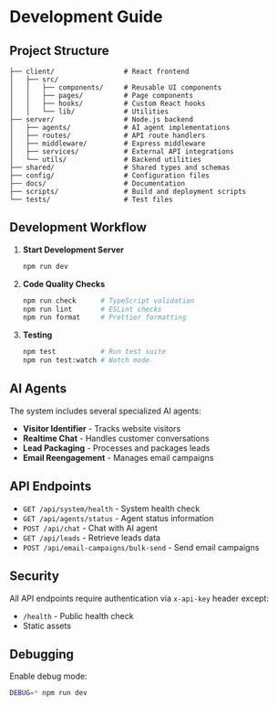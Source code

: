 
# Development Guide

## Project Structure

```
├── client/                 # React frontend
│   ├── src/
│   │   ├── components/     # Reusable UI components
│   │   ├── pages/          # Page components
│   │   ├── hooks/          # Custom React hooks
│   │   └── lib/            # Utilities
├── server/                 # Node.js backend
│   ├── agents/             # AI agent implementations
│   ├── routes/             # API route handlers
│   ├── middleware/         # Express middleware
│   ├── services/           # External API integrations
│   └── utils/              # Backend utilities
├── shared/                 # Shared types and schemas
├── config/                 # Configuration files
├── docs/                   # Documentation
├── scripts/                # Build and deployment scripts
└── tests/                  # Test files
```

## Development Workflow

1. **Start Development Server**
   ```bash
   npm run dev
   ```

2. **Code Quality Checks**
   ```bash
   npm run check      # TypeScript validation
   npm run lint       # ESLint checks
   npm run format     # Prettier formatting
   ```

3. **Testing**
   ```bash
   npm test           # Run test suite
   npm run test:watch # Watch mode
   ```

## AI Agents

The system includes several specialized AI agents:

- **Visitor Identifier** - Tracks website visitors
- **Realtime Chat** - Handles customer conversations  
- **Lead Packaging** - Processes and packages leads
- **Email Reengagement** - Manages email campaigns

## API Endpoints

- `GET /api/system/health` - System health check
- `GET /api/agents/status` - Agent status information
- `POST /api/chat` - Chat with AI agent
- `GET /api/leads` - Retrieve leads data
- `POST /api/email-campaigns/bulk-send` - Send email campaigns

## Security

All API endpoints require authentication via `x-api-key` header except:
- `/health` - Public health check
- Static assets

## Debugging

Enable debug mode:
```bash
DEBUG=* npm run dev
```
